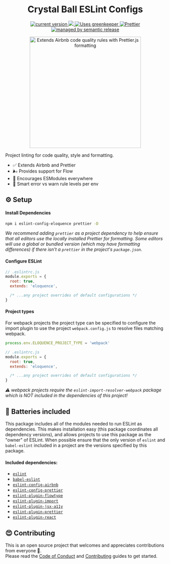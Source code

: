 <h1 align="center">Crystal Ball ESLint Configs</h1>

<p align="center">
  <a href="https://www.npmjs.com/package/eslint-config-eloquence">
    <img src="https://img.shields.io/npm/v/eslint-config-eloquence.svg?style=flat-square" alt="current version">
  </a>
  <a href="https://travis-ci.org/crystal-ball/eslint-config-eloquence" alt="build status">
    <img src="https://travis-ci.org/crystal-ball/eslint-config-eloquence.svg?branch=master">
  </a>
  <a href="https://greenkeeper.io/" target="_blank" rel="noopener noreferrer">
    <img src="https://badges.greenkeeper.io/crystal-ball/eslint-config-eloquence.svg" alt="Uses greenkeeper">
  </a>
  <a href="https://github.com/prettier/prettier" target="_blank" rel="noopener noreferrer">
    <img src="https://img.shields.io/badge/styled_with-prettier-ff69b4.svg" alt="Prettier">
  </a>
  <a href="https://github.com/semantic-release/semantic-release" target="_blank" rel="noopener noreferrer">
    <img src="https://img.shields.io/badge/%20%20%F0%9F%93%A6%F0%9F%9A%80-semantic--release-e10079.svg" alt="managed by semantic release">
  </a>
</p>

<div align="center">
  <img
    width="350"
    src="https://cdn.rawgit.com/crystal-ball/eslint-config-eloquence/master/assets/logos.png"
    alt="Extends Airbnb code quality rules with Prettier.js formatting"
  >
</div>

Project linting for code quality, style and formatting.

* ✅ Extends Airbnb and Prettier
* 🌬 Provides support for Flow
* 🎉 Encourages ESModules everywhere
* 🧐 Smart error vs warn rule levels per env

## ⚙️ Setup

#### Install Dependencies

```sh
npm i eslint-config-eloquence prettier -D
```

_We recommend adding `prettier` as a project dependency to help ensure that all
editors use the locally installed Prettier for formatting. Some editors will use
a global or bundled version (which may have formatting differences) if there
isn't a `prettier` in the project's `package.json`._

#### Configure ESLint

```javascript
// .eslintrc.js
module.exports = {
  root: true,
  extends: 'eloquence',

  /* ...any project overrides of default configurations */
}
```

#### Project types

For webpack projects the project type can be specified to configure the import
plugin to use the project `webpack.config.js` to resolve files matching webpack.

```javascript
process.env.ELOQUENCE_PROJECT_TYPE = 'webpack'

// .eslintrc.js
module.exports = {
  root: true,
  extends: 'eloquence',

  /* ...any project overrides of default configurations */
}
```

_⚠️ webpack projects require the `eslint-import-resolver-webpack` package which
is NOT included in the dependencies of this project!_

## 🔋 Batteries included

This package includes all of the modules needed to run ESLint as dependencies.
This makes installation easy (this package coordinates all dependency versions),
and allows projects to use this package as the "owner" of ESLint. When possible
ensure that the only version of `eslint` and `babel-eslint` included in a
project are the versions specified by this package.

#### Included dependencies:

* [`eslint`][]
* [`babel-eslint`][]
* [`eslint-config-airbnb`][]
* [`eslint-config-prettier`][]
* [`eslint-plugin-flowtype`][]
* [`eslint-plugin-import`][]
* [`eslint-plugin-jsx-a11y`][]
* [`eslint-plugin-prettier`][]
* [`eslint-plugin-react`][]

## 😍 Contributing

This is an open source project that welcomes and appreciates contributions from
everyone 🎉. <br /> Please read the [Code of Conduct](./CODE_OF_CONDUCT.md) and
[Contributing](./.github/CONTRIBUTING.md) guides to get started.

<!-- Links -->

[`eslint`]: https://eslint.org/
[`babel-eslint`]: https://github.com/babel/babel-eslint
[`eslint-config-airbnb`]: https://github.com/airbnb/javascript
[`eslint-config-prettier`]: https://github.com/prettier/eslint-config-prettier
[`eslint-plugin-flowtype`]: https://github.com/gajus/eslint-plugin-flowtype
[`eslint-plugin-import`]: https://github.com/benmosher/eslint-plugin-import
[`eslint-plugin-jsx-a11y`]: https://github.com/evcohen/eslint-plugin-jsx-a11y
[`eslint-plugin-prettier`]: https://github.com/prettier/eslint-plugin-prettier
[`eslint-plugin-react`]: https://github.com/yannickcr/eslint-plugin-react
